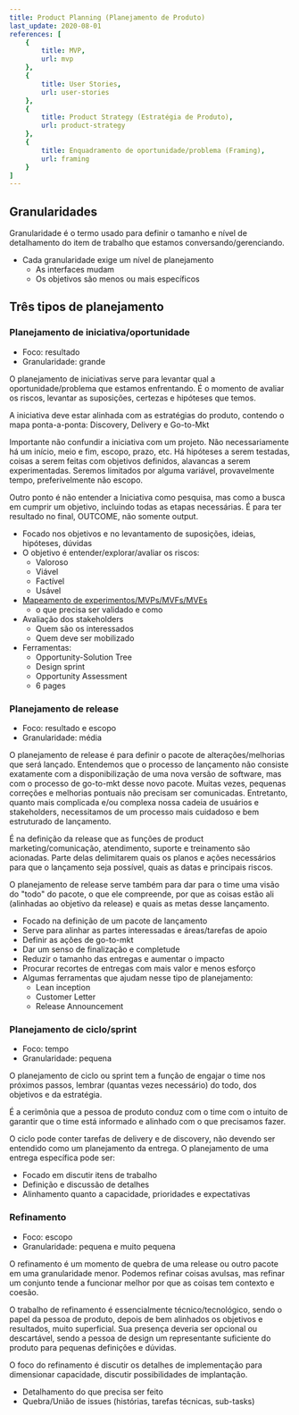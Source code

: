 ```yaml
---
title: Product Planning (Planejamento de Produto)
last_update: 2020-08-01
references: [
    {
        title: MVP,
        url: mvp
    },
    {
        title: User Stories,
        url: user-stories
    },
    {
        title: Product Strategy (Estratégia de Produto),
        url: product-strategy
    },
    {
        title: Enquadramento de oportunidade/problema (Framing),
        url: framing
    }
]
---
```


## Granularidades

Granularidade é o termo usado para definir o tamanho e nível de detalhamento do item de trabalho que estamos conversando/gerenciando.

- Cada granularidade exige um nível de planejamento
  - As interfaces mudam
  - Os objetivos são menos ou mais específicos

## Três tipos de planejamento

### Planejamento de iniciativa/oportunidade

- Foco: resultado
- Granularidade: grande

O planejamento de iniciativas serve para levantar qual a oportunidade/problema que estamos enfrentando. É o momento de avaliar os riscos, levantar as suposições, certezas e hipóteses que temos.

A iniciativa deve estar alinhada com as estratégias do produto, contendo o mapa ponta-a-ponta: Discovery, Delivery e Go-to-Mkt

Importante não confundir a iniciativa com um projeto. Não necessariamente há um início, meio e fim, escopo, prazo, etc. Há hipóteses a serem testadas, coisas a serem feitas com objetivos definidos, alavancas a serem experimentadas. Seremos limitados por alguma variável, provavelmente tempo, preferivelmente não escopo.

Outro ponto é não entender a Iniciativa como pesquisa, mas como a busca em cumprir um objetivo, incluindo todas as etapas necessárias. É para ter resultado no final, OUTCOME, não somente output.

- Focado nos objetivos e no levantamento de suposições, ideias, hipóteses, dúvidas
- O objetivo é entender/explorar/avaliar os riscos:
  - Valoroso
  - Viável
  - Factível
  - Usável
- [Mapeamento de experimentos/MVPs/MVFs/MVEs](mvp)
  - o que precisa ser validado e como
- Avaliação dos stakeholders
  - Quem são os interessados
  - Quem deve ser mobilizado
- Ferramentas:
  - Opportunity-Solution Tree
  - Design sprint
  - Opportunity Assessment
  - 6 pages

### Planejamento de release

- Foco: resultado e escopo
- Granularidade: média

O planejamento de release é para definir o pacote de alterações/melhorias que será lançado. Entendemos que o processo de lançamento não consiste exatamente com a disponibilização de uma nova versão de software, mas com o processo de go-to-mkt desse novo pacote. Muitas vezes, pequenas correções e melhorias pontuais não precisam ser comunicadas. Entretanto, quanto mais complicada e/ou complexa nossa cadeia de usuários e stakeholders, necessitamos de um processo mais cuidadoso e bem estruturado de lançamento.

É na definição da release que as funções de product marketing/comunicação, atendimento, suporte e treinamento são acionadas. Parte delas delimitarem quais os planos e ações necessários para que o lançamento seja possível, quais as datas e principais riscos.

O planejamento de release serve também para dar para o time uma visão do "todo" do pacote, o que ele compreende, por que as coisas estão ali (alinhadas ao objetivo da release) e quais as metas desse lançamento.

- Focado na definição de um pacote de lançamento
- Serve para alinhar as partes interessadas e áreas/tarefas de apoio
- Definir as ações de go-to-mkt
- Dar um senso de finalização e completude
- Reduzir o tamanho das entregas e aumentar o impacto
- Procurar recortes de entregas com mais valor e menos esforço
- Algumas ferramentas que ajudam nesse tipo de planejamento:
  - Lean inception
  - Customer Letter
  - Release Announcement

### Planejamento de ciclo/sprint

- Foco: tempo
- Granularidade: pequena

O planejamento de ciclo ou sprint tem a função de engajar o time nos próximos passos, lembrar (quantas vezes necessário) do todo, dos objetivos e da estratégia.

É a cerimônia que a pessoa de produto conduz com o time com o intuito de garantir que o time está informado e alinhado com o que precisamos fazer.

O ciclo pode conter tarefas de delivery e de discovery, não devendo ser entendido como um planejamento da entrega. O planejamento de uma entrega específica pode ser:

- Focado em discutir itens de trabalho
- Definição e discussão de detalhes
- Alinhamento quanto a capacidade, prioridades e expectativas

### Refinamento

- Foco: escopo
- Granularidade: pequena e muito pequena

O refinamento é um momento de quebra de uma release ou outro pacote em uma granularidade menor. Podemos refinar coisas avulsas, mas refinar um conjunto tende a funcionar melhor por que as coisas tem contexto e coesão.

O trabalho de refinamento é essencialmente técnico/tecnológico, sendo o papel da pessoa de produto, depois de bem alinhados os objetivos e resultados, muito superficial. Sua presença deveria ser opcional ou descartável, sendo a pessoa de design um representante suficiente do produto para pequenas definições e dúvidas.

O foco do refinamento é discutir os detalhes de implementação para dimensionar capacidade, discutir possibilidades de implantação.

- Detalhamento do que precisa ser feito
- Quebra/União de issues (histórias, tarefas técnicas, sub-tasks)
